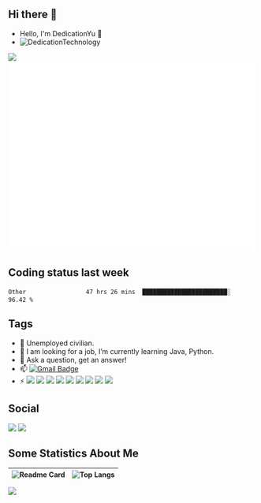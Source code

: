 ## Hi there 👋

- Hello, I'm DedicationYu 👋
- ![DedicationTechnology](https://komarev.com/ghpvc/?username=DedicationTechnology)  

<div align="left">
    <img  src="https://github-readme-streak-stats.herokuapp.com/?user=DedicationTechnology" />
</div>

<div align="left">
    <img src="/github-metrics.svg" alt="Metrics" width="500">
</div>

## Coding status last week
<!--START_SECTION:waka-->

```text
Other                 47 hrs 26 mins  ████████████████████████░   96.42 %
```

<!--END_SECTION:waka-->

## Tags

- 🔭 Unemployed civilian.
- 🌱 I am looking for a job, I’m currently learning Java, Python.
- 💬 Ask a question, get an answer!
- 📫  [![Gmail Badge](https://img.shields.io/badge/-Gmail-c14438?style=flat-square&logo=Gmail&logoColor=white&link=mailto:dedicationyu@gmail.com)](mailto:dedicationyu@gmail.com)
- ⚡ [![](https://img.shields.io/badge/IDE-Visual%20Studio%20Code-blue?style=flat-square&logo=visual-studio-code&logoColor=ffffff)](https://code.visualstudio.com/) [![](https://img.shields.io/badge/Intellij-Idea-blue?style=flat-square&logo=intellijidea&logoColor=ffffff)](https://www.jetbrains.com/idea/) [![](https://img.shields.io/badge/Linux-Ubuntu-2376bc?style=flat-square&logo=ubuntu&logoColor=ffffff)](https://ubuntu.com/) [![](https://img.shields.io/badge/IDE-PyCharm-blue?style=flat-square&logo=jetbrains&logoColor=ffffff)](https://www.jetbrains.com/pycharm/) [![](https://img.shields.io/badge/-Java-007396?style=flat-square&logo=java&logoColor=ffffff)](https://www.java.com/) [![](https://img.shields.io/badge/-Python-3776AB?style=flat-square&logo=python&logoColor=ffffff)](https://www.python.org/) [![](https://img.shields.io/badge/-MySQL-003545?style=flat-square&logo=mysql&logoColor=white)](https://www.mysql.com/) [![](https://img.shields.io/badge/-Git-f05032?style=flat-square&logo=git&logoColor=white)](https://git-scm.com/)  [![](https://img.shields.io/badge/-Redis-dc382d?style=flat-square&logo=redis&logoColor=white)](https://redis.io/) 

## Social

<div align="left">
    <img src="https://stats.justsong.cn/api/csdn?id=IT_SoftEngineer&theme=dark">
    <img src="https://stats.justsong.cn/api/github?username=DedicationTechnology&theme=dark">
</div>

## Some Statistics About Me

|![Readme Card](https://github-readme-stats.vercel.app/api?username=DedicationTechnology&show_icons=true&title_color=ffffff&icon_color=bb2acf&text_color=daf7dc&bg_color=151515)|![Top Langs](https://github-readme-stats.vercel.app/api/top-langs/?username=DedicationTechnology&layout=compact&exclude_repo=DedicationTechnology.github.io&title_color=ffffff&icon_color=bb2acf&text_color=daf7dc&bg_color=151515)|
|-|-|

![](https://activity-graph.herokuapp.com/graph?username=DedicationTechnology&theme=redical)


